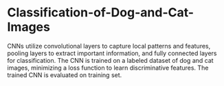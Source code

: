 # Classification-of-Dog-and-Cat-Images
CNNs utilize convolutional layers to capture local patterns and features, pooling layers to extract important information, and fully connected layers for classification. The CNN is trained on a labeled dataset of dog and cat images, minimizing a loss function to learn discriminative features. The trained CNN is evaluated on training set.
